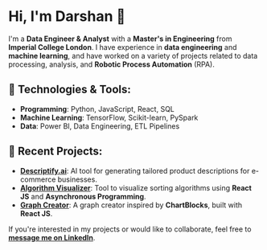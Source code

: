 # Hi, I'm Darshan 👋

I'm a **Data Engineer & Analyst** with a **Master's in Engineering** from **Imperial College London**. I have experience in **data engineering** and **machine learning**, and have worked on a variety of projects related to data processing, analysis, and **Robotic Process Automation** (RPA).


## 🔧 **Technologies & Tools**:
- **Programming**: Python, JavaScript, React, SQL
- **Machine Learning**: TensorFlow, Scikit-learn, PySpark
- **Data**: Power BI, Data Engineering, ETL Pipelines

## 🌱 **Recent Projects**:
- **[Descriptify.ai](https://www.descriptify.ai)**: AI tool for generating tailored product descriptions for e-commerce businesses.
- **[Algorithm Visualizer](https://github.com/your-username/algorithm-visualizer)**: Tool to visualize sorting algorithms using **React JS** and **Asynchronous Programming**.
- **[Graph Creator](https://github.com/your-username/graph-creator)**: A graph creator inspired by **ChartBlocks**, built with **React JS**.

If you're interested in my projects or would like to collaborate, feel free to **[message me on LinkedIn](https://www.linkedin.com/in/darshandesai95)**.
